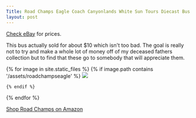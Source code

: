 ```yaml
---
Title: Road Champs Eagle Coach Canyonlands White Sun Tours Diecast Bus
layout: post
---
```


[Check eBay](https://ebay.us/KYiCoe) for prices.

This bus actually sold for about $10 which isn't too bad. The goal is really not to try and make a whole lot of money off of my deceased fathers collection but to find that these go to somebody that will appreciate them.

<div class="image-gallery">
  {% for image in site.static_files %}
    {% if image.path contains '/assets/roadchampseagle' %}
     <a href="{{image.path}}">  <img src="{{ image.path  | resize: "800x800" }}"></a>

    {% endif %}
  {% endfor %}
</div>

[Shop Road Champs on Amazon](https://amzn.to/39oiog6)
